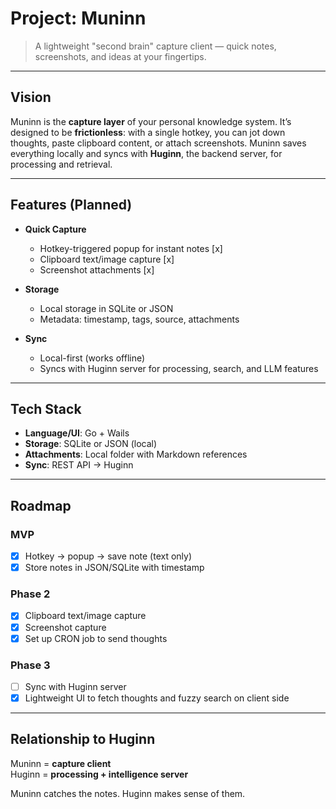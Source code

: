 # Project: Muninn

> A lightweight "second brain" capture client — quick notes, screenshots, and
> ideas at your fingertips.

---

## Vision

Muninn is the **capture layer** of your personal knowledge system. It’s designed
to be **frictionless**: with a single hotkey, you can jot down thoughts, paste
clipboard content, or attach screenshots. Muninn saves everything locally and
syncs with **Huginn**, the backend server, for processing and retrieval.

---

## Features (Planned)

- **Quick Capture**
  - Hotkey-triggered popup for instant notes [x]
  - Clipboard text/image capture [x]
  - Screenshot attachments [x]

- **Storage**
  - Local storage in SQLite or JSON
  - Metadata: timestamp, tags, source, attachments

- **Sync**
  - Local-first (works offline)
  - Syncs with Huginn server for processing, search, and LLM features

---

## Tech Stack

- **Language/UI**: Go + Wails
- **Storage**: SQLite or JSON (local)
- **Attachments**: Local folder with Markdown references
- **Sync**: REST API → Huginn

---

## Roadmap

### MVP
- [x] Hotkey → popup → save note (text only)
- [x] Store notes in JSON/SQLite with timestamp

### Phase 2
- [x] Clipboard text/image capture
- [x] Screenshot capture
- [x] Set up CRON job to send thoughts

### Phase 3
- [ ] Sync with Huginn server
- [x] Lightweight UI to fetch thoughts and fuzzy search on client side

---

## Relationship to Huginn

Muninn = **capture client**  
Huginn = **processing + intelligence server**

Muninn catches the notes. Huginn makes sense of them.
